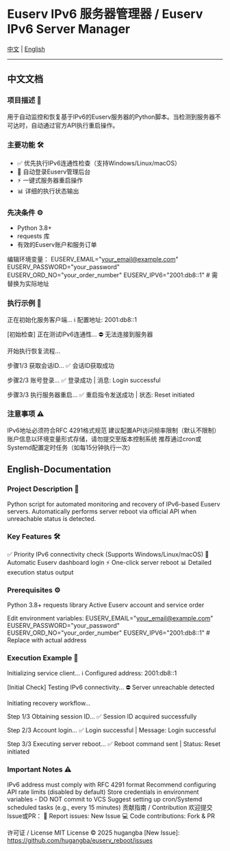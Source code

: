 # Euserv IPv6 服务器管理器 / Euserv IPv6 Server Manager

[中文](#中文文档) | [English](#English-Documentation)

---

## 中文文档

### 项目描述 📌
用于自动监控和恢复基于IPv6的Euserv服务器的Python脚本。当检测到服务器不可达时，自动通过官方API执行重启操作。

### 主要功能 🛠️
- ✅ 优先执行IPv6连通性检查（支持Windows/Linux/macOS）
- 🔄 自动登录Euserv管理后台
- ⚡ 一键式服务器重启操作
- 📊 详细的执行状态输出

### 先决条件 ⚙️
- Python 3.8+
- requests 库
- 有效的Euserv账户和服务订单

编辑环境变量：
EUSERV_EMAIL="your_email@example.com"
EUSERV_PASSWORD="your_password"
EUSERV_ORD_NO="your_order_number"
EUSERV_IPV6="2001:db8::1"  # 需替换为实际地址

### 执行示例 📝
正在初始化服务客户端...
ℹ️ 配置地址: 2001:db8::1

[初始检查] 正在测试IPv6连通性...
⛔ 无法连接到服务器

开始执行恢复流程...

步骤1/3 获取会话ID...
✅ 会话ID获取成功

步骤2/3 账号登录...
✅ 登录成功 | 消息: Login successful

步骤3/3 执行服务器重启...
✅ 重启指令发送成功 | 状态: Reset initiated

### 注意事项 ⚠️
IPv6地址必须符合RFC 4291格式规范
建议配置API访问频率限制（默认不限制）
账户信息以环境变量形式存储，请勿提交至版本控制系统
推荐通过cron或Systemd配置定时任务（如每15分钟执行一次）

## English-Documentation
### Project Description 📌
Python script for automated monitoring and recovery of IPv6-based Euserv servers. Automatically performs server reboot via official API when unreachable status is detected.

### Key Features 🛠️
✅ Priority IPv6 connectivity check (Supports Windows/Linux/macOS)
🔄 Automatic Euserv dashboard login
⚡ One-click server reboot
📊 Detailed execution status output

### Prerequisites ⚙️
Python 3.8+
requests library
Active Euserv account and service order

Edit environment variables:
EUSERV_EMAIL="your_email@example.com"
EUSERV_PASSWORD="your_password"
EUSERV_ORD_NO="your_order_number"
EUSERV_IPV6="2001:db8::1"  # Replace with actual address

### Execution Example 📝
Initializing service client...
ℹ️ Configured address: 2001:db8::1

[Initial Check] Testing IPv6 connectivity...
⛔ Server unreachable detected

Initiating recovery workflow...

Step 1/3 Obtaining session ID...
✅ Session ID acquired successfully

Step 2/3 Account login...
✅ Login successful | Message: Login successful

Step 3/3 Executing server reboot...
✅ Reboot command sent | Status: Reset initiated

### Important Notes ⚠️
IPv6 address must comply with RFC 4291 format
Recommend configuring API rate limits (disabled by default)
Store credentials in environment variables - DO NOT commit to VCS
Suggest setting up cron/Systemd scheduled tasks (e.g., every 15 minutes)
贡献指南 / Contribution
欢迎提交Issue或PR：
📮 Report issues: New Issue
💻 Code contributions: Fork & PR

许可证 / License
MIT License © 2025 hugangba
[New Issue]: https://github.com/hugangba/euserv_reboot/issues
